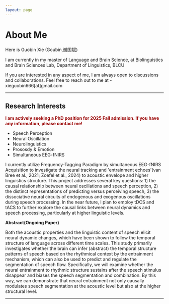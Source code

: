 ```yaml
---
layout: page
---
```


# About Me


Here is Guobin Xie (Goubin,谢国斌)

I am currently in my master of Language and Brain Science, at Biolinguistics and Brain Sciences Lab, Department of Linguistics, BLCU

If you are interested in any aspect of me, I am always open to discussions and collaborations. Feel free to reach out to me at - xieguobin666[at]gmail.com

---

## Research Interests

**<font color="#990000">I am actively seeking a PhD position for 2025 Fall admission. If you have any information, please contact me!</font>**

- Speech Perception
- Neural Oscillation
- Neurolinguistics
- Prososdy & Emotion
- Simultaneous EEG-fNIRS

I currently utilize Frequency-Tagging Paradigm by simultaneous EEG-fNIRS Acquisition to investigate the neural tracking and 'entrainment echoes'(van Bree et al., 2021; Zoefel et al., 2024) to acoustic envelope and higher linguistics strcuture. This project addresses several key questions: 1) the causal relationship between neural oscillations and speech perception, 2) the distinct representations of predicting versus perceiving speech, 3) the dissociative neural circuits of endogenous and exogenous oscillations during speech processing. In the near future, I plan to employ tDCS and tACS to further explore the causal links between neural dynamics and speech processing, particularly at higher linguistic levels. <br>  


**Abstract(Ongoing Paper)** <br/>

Both the acoustic properties and the linguistic content of speech elicit neural dynamic changes, which have been shown to follow the temporal structure of language across different time scales. This study primarily investigates whether the brain can infer (abstract) the temporal structure patterns of speech based on the rhythmical context by the entrainment mechanism, which can also be used to predict and regulate the segmentation of speech flow. Specifically, we will examine whether the neural entrainment to rhythmic structure sustains after the speech stimulus disappear and biases the speech segmentation and combination. By this way, we can demonstrate that neural entrainment not only causally modulates speech segmentation at the acoustic level but also at the higher structural level.

---



